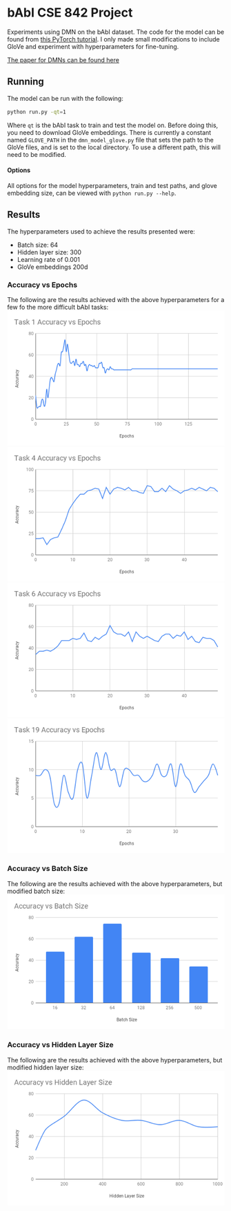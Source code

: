 # bAbI CSE 842 Project
Experiments using DMN on the bAbI dataset. The code for the model can be found from [this PyTorch tutorial](https://github.com/DSKSD/DeepNLP-models-Pytorch/blob/master/notebooks/10.Dynamic-Memory-Network-for-Question-Answering.ipynb). I only made small modifications to include GloVe and experiment with hyperparameters for fine-tuning.

[The paper for DMNs can be found here](https://arxiv.org/abs/1506.07285)

## Running
The model can be run with the following:
```bash
python run.py -qt=1
```
Where `qt` is the bAbI task to train and test the model on. Before doing this, you need to download GloVe embeddings. There is currently a constant named `GLOVE_PATH` in the `dmn_model_glove.py` file that sets the path to the GloVe files, and is set to the local directory. To use a different path, this will need to be modified.

#### Options
All options for the model hyperparameters, train and test paths, and glove embedding size, can be viewed with `python run.py --help`.

## Results
The hyperparameters used to achieve the results presented were:
- Batch size: 64
- Hidden layer size: 300
- Learning rate of 0.001
- GloVe embeddings 200d

### Accuracy vs Epochs
The following are the results achieved with the above hyperparameters for a few fo the more difficult bAbI tasks:
![Task1 Accuracy vs Epochs](results/Accuracy&#32;vs&#32;Epochs.png)
![Task4 Accuracy vs Epochs](results/Task4AccuracyvsEpochs.png)
![Task6 Accuracy vs Epochs](results/Task6AccuracyvsEpochs.png)
![Task19 Accuracy vs Epochs](results/Task19AccuracyvsEpochs.png)

### Accuracy vs Batch Size
The following are the results achieved with the above hyperparameters, but modified batch size:
![Task1 Accuracy vs Batch Size](results/Accuracy&#32;vs&#32;Batch&#32;Size.png)

### Accuracy vs Hidden Layer Size
The following are the results achieved with the above hyperparameters, but modified hidden layer size:
![Task1 Accuracy vs Hidden Layer Size](results/Accuracy&#32;vs&#32;Hidden&#32;Layer&#32;Size.png)
